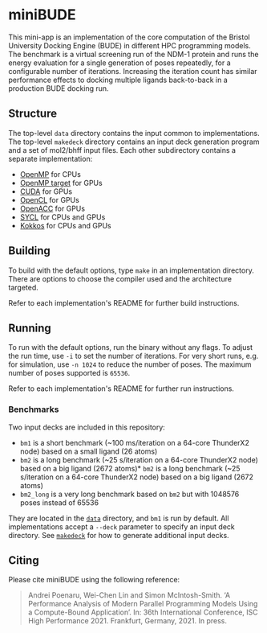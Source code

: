 # miniBUDE

This mini-app is an implementation of the core computation of the Bristol University Docking Engine (BUDE) in different HPC programming models.
The benchmark is a virtual screening run of the NDM-1 protein and runs the energy evaluation for a single generation of poses repeatedly, for a configurable number of iterations.
Increasing the iteration count has similar performance effects to docking multiple ligands back-to-back in a production BUDE docking run.

## Structure

The top-level `data` directory contains the input common to implementations.
The top-level `makedeck` directory contains an input deck generation program and a set of mol2/bhff input files.
Each other subdirectory contains a separate implementation:

- [OpenMP](openmp/) for CPUs
- [OpenMP target](openmp-target/) for GPUs
- [CUDA](cuda/) for GPUs
- [OpenCL](opencl/) for GPUs
- [OpenACC](openacc/) for GPUs
- [SYCL](sycl/) for CPUs and GPUs
- [Kokkos](kokkos/) for CPUs and GPUs

## Building

To build with the default options, type `make` in an implementation directory.
There are options to choose the compiler used and the architecture targeted.

Refer to each implementation's README for further build instructions.

## Running

To run with the default options, run the binary without any flags.
To adjust the run time, use `-i` to set the number of iterations.
For very short runs, e.g. for simulation, use `-n 1024` to reduce the number of poses.
The maximum number of poses supported is `65536`.

Refer to each implementation's README for further run instructions.

### Benchmarks

Two input decks are included in this repository:

* `bm1` is a short benchmark (~100 ms/iteration on a 64-core ThunderX2 node) based on a small ligand (26 atoms)
* `bm2` is a long benchmark (~25 s/iteration on a 64-core ThunderX2 node) based on a big ligand (2672 atoms)* `bm2` is a long benchmark (~25 s/iteration on a 64-core ThunderX2 node) based on a big ligand (2672 atoms)
* `bm2_long` is a very long benchmark based on `bm2` but with 1048576 poses instead of 65536

They are located in the [`data`](data/) directory, and `bm1` is run by default.
All implementations accept a `--deck` parameter to specify an input deck directory.
See [`makedeck`](makedeck/) for how to generate additional input decks.

## Citing

Please cite miniBUDE using the following reference:

> Andrei Poenaru, Wei-Chen Lin and Simon McIntosh-Smith. ‘A Performance Analysis of Modern Parallel Programming Models Using a Compute-Bound Application’. In: 36th International Conference, ISC High Performance 2021. Frankfurt, Germany, 2021. In press.
